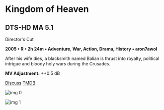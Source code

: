 # Kingdom of Heaven

## DTS-HD MA 5.1

Director's Cut

**2005 • R • 2h 24m • Adventure, War, Action, Drama, History • aron7awol**

After his wife dies, a blacksmith named Balian is thrust into royalty, political intrigue and bloody holy wars during the Crusades.

**MV Adjustment:** ++0.5 dB

[Discuss](https://www.avsforum.com/threads/bass-eq-for-filtered-movies.2995212/post-57737270)  [TMDB](1495)

![img 0](https://i.imgur.com/TqqjQgC.jpg)

![img 1](https://i.imgur.com/XEKqPyZ.jpg)

